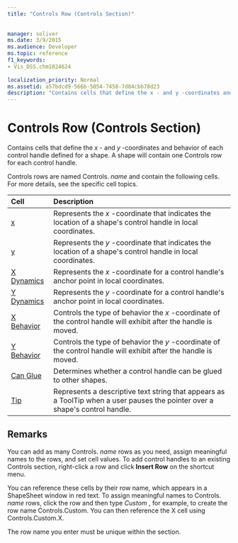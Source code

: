 ```yaml
---
title: "Controls Row (Controls Section)"
 
 
manager: soliver
ms.date: 3/9/2015
ms.audience: Developer
ms.topic: reference
f1_keywords:
- Vis_DSS.chm1024624
 
localization_priority: Normal
ms.assetid: a57bdcd9-566b-5054-7458-7d84cbb78d23
description: "Contains cells that define the x - and y -coordinates and behavior of each control handle defined for a shape. A shape will contain one Controls row for each control handle."
---
```


# Controls Row (Controls Section)

Contains cells that define the  *x*  - and  *y*  -coordinates and behavior of each control handle defined for a shape. A shape will contain one Controls row for each control handle. 
  
Controls rows are named Controls. *name*  and contain the following cells. For more details, see the specific cell topics. 
  
|**Cell**|**Description**|
|:-----|:-----|
|[x](x-cell-controls-section.md) <br/> |Represents the  *x*  -coordinate that indicates the location of a shape's control handle in local coordinates.  <br/> |
|[y](y-cell-controls-section.md) <br/> |Represents the  *y*  -coordinate that indicates the location of a shape's control handle in local coordinates.  <br/> |
|[X Dynamics](x-dynamics-cell-controls-section.md) <br/> |Represents the  *x*  -coordinate for a control handle's anchor point in local coordinates.  <br/> |
|[Y Dynamics](y-dynamics-cell-controls-section.md) <br/> |Represents the  *y*  -coordinate for a control handle's anchor point in local coordinates.  <br/> |
|[X Behavior](x-behavior-cell-controls-section.md) <br/> |Controls the type of behavior the  *x*  -coordinate of the control handle will exhibit after the handle is moved.  <br/> |
|[Y Behavior](y-behavior-cell-controls-section.md) <br/> |Controls the type of behavior the  *y*  -coordinate of the control handle will exhibit after the handle is moved.  <br/> |
|[Can Glue](can-glue-cell-controls-section.md) <br/> |Determines whether a control handle can be glued to other shapes.  <br/> |
|[Tip](tip-cell-controls-section.md) <br/> |Represents a descriptive text string that appears as a ToolTip when a user pauses the pointer over a shape's control handle.  <br/> |
   
## Remarks

 You can add as many Controls.  *name*  rows as you need, assign meaningful names to the rows, and set cell values. To add control handles to an existing Controls section, right-click a row and click **Insert Row** on the shortcut menu. 
  
You can reference these cells by their row name, which appears in a ShapeSheet window in red text. To assign meaningful names to Controls. *name*  rows, click the row and then type  *Custom*  , for example, to create the row name Controls.Custom. You can then reference the X cell using Controls.Custom.X. 
  
The row name you enter must be unique within the section.
  


